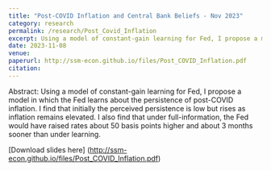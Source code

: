 ```yaml
---
title: "Post-COVID Inflation and Central Bank Beliefs - Nov 2023"
category: research
permalink: /research/Post_Covid_Inflation
excerpt: Using a model of constant-gain learning for Fed, I propose a model in which the Fed learns about the persistence of post-COVID inflation. I find that initially the perceived persistence is low but rises as inflation remains elevated. I also find that under full-information, the Fed would have raised rates about 50 basis points higher and about 3 months sooner than under learning. 
date: 2023-11-08
venue: 
paperurl: http://ssm-econ.github.io/files/Post_COVID_Inflation.pdf
citation: 
---
```

Abstract: Using a model of constant-gain learning for Fed, I propose a model in which the Fed learns about the persistence of post-COVID inflation. I find that initially the perceived persistence is low but rises as inflation remains elevated. I also find that under full-information, the Fed would have raised rates about 50 basis points higher and about 3 months sooner than under learning. 

[Download slides here] (http://ssm-econ.github.io/files/Post_COVID_Inflation.pdf)
